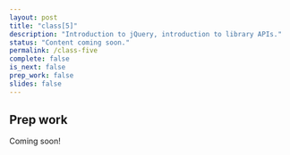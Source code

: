 ```yaml
---
layout: post
title: "class[5]"
description: "Introduction to jQuery, introduction to library APIs."
status: "Content coming soon."
permalink: /class-five
complete: false
is_next: false
prep_work: false
slides: false
---
```


<h2 class="header large-header">Prep work</h2>

Coming soon!
